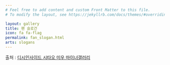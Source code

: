 ```yaml
---
# Feel free to add content and custom Front Matter to this file.
# To modify the layout, see https://jekyllrb.com/docs/themes/#overriding-theme-defaults

layout: gallery
title: 팬 슬로건
icon: fa fa-flag
permalink: fan_slogan.html
arts: slogans
---
```


출처 : [디시인사이드 시타오 미우 마이너갤러리](http://shitaomiu.com)

